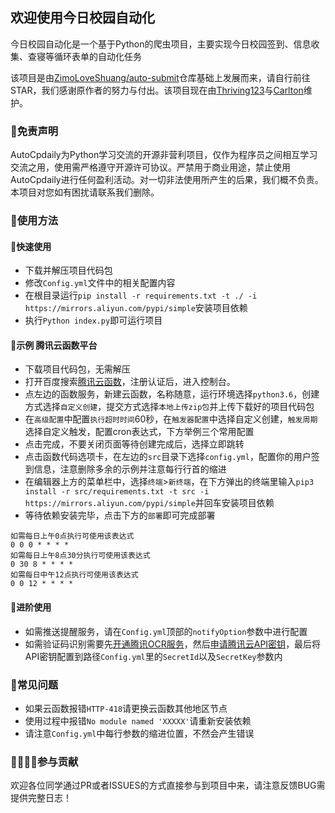 ## 欢迎使用今日校园自动化

今日校园自动化是一个基于Python的爬虫项目，主要实现今日校园签到、信息收集、查寝等循环表单的自动化任务

该项目是由[ZimoLoveShuang/auto-submit](https://github.com/ZimoLoveShuang/auto-submit)仓库基础上发展而来，请自行前往STAR，我们感谢原作者的努力与付出。该项目现在由[Thriving123](https://github.com/thriving123)与[Carlton](https://github.com/carltonhere)维护。

### 📃免责声明

AutoCpdaily为Python学习交流的开源非营利项目，仅作为程序员之间相互学习交流之用，使用需严格遵守开源许可协议。严禁用于商业用途，禁止使用AutoCpdaily进行任何盈利活动。对一切非法使用所产生的后果，我们概不负责。本项目对您如有困扰请联系我们删除。

### 📗使用方法

#### 🔑快速使用

 - 下载并解压项目代码包
 - 修改`Config.yml`文件中的相关配置内容
 - 在根目录运行`pip install -r requirements.txt -t ./ -i https://mirrors.aliyun.com/pypi/simple`安装项目依赖
 - 执行`Python index.py`即可运行项目

#### 📅示例 腾讯云函数平台

 - 下载项目代码包，无需解压
 - 打开百度搜索[腾讯云函数](https://console.cloud.tencent.com/scf/index?rid=1)，注册认证后，进入控制台。
 - 点左边的函数服务，新建云函数，名称随意，运行环境选择`python3.6`，创建方式选择`自定义创建`，提交方式选择`本地上传zip包`并上传下载好的项目代码包
 - 在`高级配置`中配置`执行超时时间`60秒，在`触发器配置`中选择自定义创建，`触发周期`选择自定义触发，配置cron表达式，下方举例三个常用配置
 - 点击完成，不要关闭页面等待创建完成后，选择立即跳转
 - 点击函数代码选项卡，在左边的`src`目录下选择`config.yml`，配置你的用户签到信息，注意删除多余的示例并注意每行行首的缩进
 - 在编辑器上方的菜单栏中，选择`终端`>`新终端`，在下方弹出的终端里输入`pip3 install -r src/requirements.txt -t src -i https://mirrors.aliyun.com/pypi/simple`并回车安装项目依赖
 - 等待依赖安装完毕，点击下方的`部署`即可完成部署

```
如需每日上午0点执行可使用该表达式
0 0 0 * * * *
如需每日上午8点30分执行可使用该表达式
0 30 8 * * * *
如需每日中午12点执行可使用该表达式
0 0 12 * * * *
```

#### 🔐进阶使用

- 如需推送提醒服务，请在`Config.yml`顶部的`notifyOption`参数中进行配置
- 如需验证码识别需要先[开通腾讯OCR服务](https://console.cloud.tencent.com/ocr/overview)，然后[申请腾讯云API密钥](https://console.cloud.tencent.com/cam/capi)，最后将API密钥配置到路径`Config.yml`里的`SecretId`以及`SecretKey`参数内

### 🔧常见问题

- 如果云函数报错`HTTP-418`请更换云函数其他地区节点
- 使用过程中报错`No module named 'XXXXX'`请重新安装依赖
- 请注意`Config.yml`中每行参数的缩进位置，不然会产生错误

### 👨‍👨‍👦‍👦参与贡献

欢迎各位同学通过PR或者ISSUES的方式直接参与到项目中来，请注意反馈BUG需提供完整日志！

